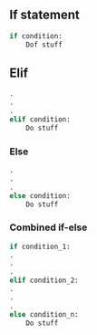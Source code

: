 ## If statement
```python
if condition:
    Dof stuff
```
## Elif 
```python
.
.
.
elif condition:
    Do stuff
```


### Else
```python
.
.
.
else condition:
    Do stuff
```

### Combined if-else

```python
if condition_1:
.
.
.
elif condition_2:
.
.
.
else condition_n:
    Do stuff
```
